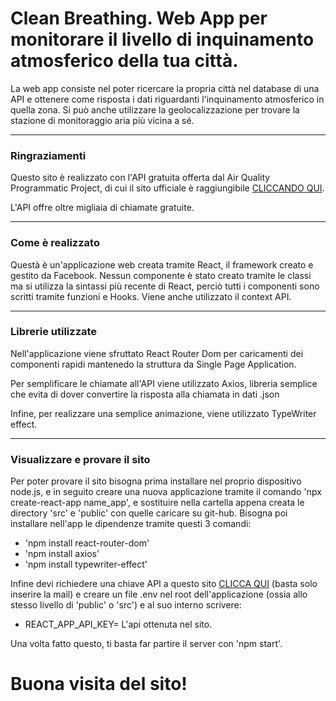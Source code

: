 # Clean Breathing. Web App per monitorare il livello di inquinamento atmosferico della tua città.

La web app consiste nel poter ricercare la propria città nel database di una API e ottenere come risposta i dati riguardanti l'inquinamento atmosferico in quella zona. Si può anche utilizzare la geolocalizzazione per trovare la stazione di monitoraggio aria più vicina a sé. 

-----------------------
### Ringraziamenti

Questo sito è realizzato con l'API gratuita offerta dal Air Quality Programmatic Project, di cui il sito ufficiale è raggiungibile [CLICCANDO QUI](http://aqicn.org/api).

L'API offre oltre migliaia di chiamate gratuite.
_____

### Come è realizzato

Questà è un'applicazione web creata tramite React, il framework creato e gestito da Facebook. Nessun componente è stato creato tramite le classi ma si utilizza la sintassi più recente di React, perciò tutti i componenti sono scritti tramite funzioni e Hooks.
Viene anche utilizzato il context API. 
________________
### Librerie utilizzate

Nell'applicazione viene sfruttato React Router Dom per caricamenti dei componenti rapidi mantenedo la struttura da Single Page Application.

Per semplificare le chiamate all'API viene utilizzato Axios, libreria semplice che evita di dover convertire la risposta alla chiamata in dati .json

Infine, per realizzare una semplice animazione, viene utilizzato TypeWriter effect.
_______

### Visualizzare e provare il sito

Per poter provare il sito bisogna prima installare nel proprio dispositivo node.js, e in seguito creare una nuova applicazione  tramite il comando 'npx create-react-app name_app', e sostituire nella cartella appena creata le directory 'src' e 'public' con quelle caricare su git-hub. Bisogna poi installare nell'app le dipendenze tramite questi 3 comandi:

  - 'npm install react-router-dom'
  - 'npm install axios'
  - 'npm install typewriter-effect'

Infine devi richiedere una chiave API a questo sito [CLICCA QUI](http://aqicn.org/data-platform/token/#/) (basta solo inserire la mail) e creare un file .env nel root dell'applicazione (ossia allo stesso livello di 'public' o 'src') e al suo interno scrivere:
  - REACT_APP_API_KEY= L'api ottenuta nel sito.
  
Una volta fatto questo, ti basta far partire il server con 'npm start'. 
# Buona visita del sito!

 
